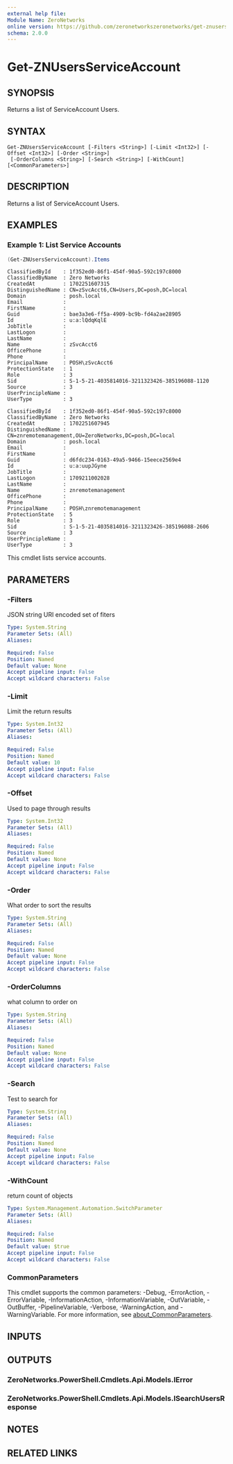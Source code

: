 ```yaml
---
external help file:
Module Name: ZeroNetworks
online version: https://github.com/zeronetworkszeronetworks/get-znusersserviceaccount
schema: 2.0.0
---
```


# Get-ZNUsersServiceAccount

## SYNOPSIS
Returns a list of ServiceAccount Users.

## SYNTAX

```
Get-ZNUsersServiceAccount [-Filters <String>] [-Limit <Int32>] [-Offset <Int32>] [-Order <String>]
 [-OrderColumns <String>] [-Search <String>] [-WithCount] [<CommonParameters>]
```

## DESCRIPTION
Returns a list of ServiceAccount Users.

## EXAMPLES

### Example 1: List Service Accounts
```powershell
(Get-ZNUsersServiceAccount).Items
```

```output
ClassifiedById    : 1f352ed0-86f1-454f-90a5-592c197c8000
ClassifiedByName  : Zero Networks
CreatedAt         : 1702251607315
DistinguishedName : CN=zSvcAcct6,CN=Users,DC=posh,DC=local
Domain            : posh.local
Email             : 
FirstName         : 
Guid              : bae3a3e6-ff5a-4909-bc9b-fd4a2ae28905
Id                : u:a:lQdqKqlE
JobTitle          : 
LastLogon         : 
LastName          : 
Name              : zSvcAcct6
OfficePhone       : 
Phone             : 
PrincipalName     : POSH\zSvcAcct6
ProtectionState   : 1
Role              : 3
Sid               : S-1-5-21-4035814016-3211323426-385196088-1120
Source            : 3
UserPrincipleName : 
UserType          : 3

ClassifiedById    : 1f352ed0-86f1-454f-90a5-592c197c8000
ClassifiedByName  : Zero Networks
CreatedAt         : 1702251607945
DistinguishedName : CN=znremotemanagement,OU=ZeroNetworks,DC=posh,DC=local
Domain            : posh.local
Email             : 
FirstName         : 
Guid              : d6fdc234-0163-49a5-9466-15eece2569e4
Id                : u:a:uupJGyne
JobTitle          : 
LastLogon         : 1709211002028
LastName          : 
Name              : znremotemanagement
OfficePhone       : 
Phone             : 
PrincipalName     : POSH\znremotemanagement
ProtectionState   : 5
Role              : 3
Sid               : S-1-5-21-4035814016-3211323426-385196088-2606
Source            : 3
UserPrincipleName : 
UserType          : 3
```

This cmdlet lists service accounts.

## PARAMETERS

### -Filters
JSON string URI encoded set of fiters

```yaml
Type: System.String
Parameter Sets: (All)
Aliases:

Required: False
Position: Named
Default value: None
Accept pipeline input: False
Accept wildcard characters: False
```

### -Limit
Limit the return results

```yaml
Type: System.Int32
Parameter Sets: (All)
Aliases:

Required: False
Position: Named
Default value: 10
Accept pipeline input: False
Accept wildcard characters: False
```

### -Offset
Used to page through results

```yaml
Type: System.Int32
Parameter Sets: (All)
Aliases:

Required: False
Position: Named
Default value: None
Accept pipeline input: False
Accept wildcard characters: False
```

### -Order
What order to sort the results

```yaml
Type: System.String
Parameter Sets: (All)
Aliases:

Required: False
Position: Named
Default value: None
Accept pipeline input: False
Accept wildcard characters: False
```

### -OrderColumns
what column to order on

```yaml
Type: System.String
Parameter Sets: (All)
Aliases:

Required: False
Position: Named
Default value: None
Accept pipeline input: False
Accept wildcard characters: False
```

### -Search
Test to search for

```yaml
Type: System.String
Parameter Sets: (All)
Aliases:

Required: False
Position: Named
Default value: None
Accept pipeline input: False
Accept wildcard characters: False
```

### -WithCount
return count of objects

```yaml
Type: System.Management.Automation.SwitchParameter
Parameter Sets: (All)
Aliases:

Required: False
Position: Named
Default value: $true
Accept pipeline input: False
Accept wildcard characters: False
```

### CommonParameters
This cmdlet supports the common parameters: -Debug, -ErrorAction, -ErrorVariable, -InformationAction, -InformationVariable, -OutVariable, -OutBuffer, -PipelineVariable, -Verbose, -WarningAction, and -WarningVariable. For more information, see [about_CommonParameters](http://go.microsoft.com/fwlink/?LinkID=113216).

## INPUTS

## OUTPUTS

### ZeroNetworks.PowerShell.Cmdlets.Api.Models.IError

### ZeroNetworks.PowerShell.Cmdlets.Api.Models.ISearchUsersResponse

## NOTES

## RELATED LINKS

